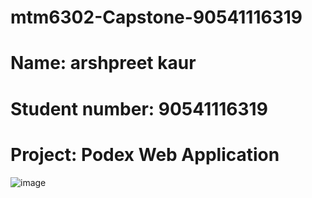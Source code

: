 # mtm6302-Capstone-90541116319
# Name: arshpreet kaur
# Student number: 90541116319
# Project: Podex Web Application


![image](https://github.com/arsshpreetkaur/mtm6302-Capstone-Arshpreet-kaur/assets/133889383/f98a5ba2-db08-4f7d-be2a-b23a5b823806)




